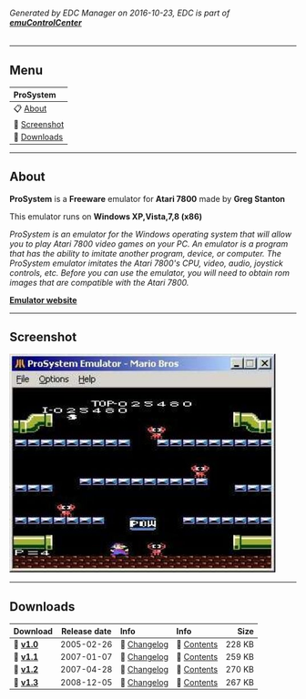 ###### Generated by EDC Manager on 2016-10-23, EDC is part of [**emuControlCenter**](https://github.com/PhoenixInteractiveNL/emuControlCenter/wiki)
***
## Menu
| **ProSystem** |
|:---------|
| :clipboard: [About](#about) |
| :sunrise: [Screenshot](#screenshot) |
| :floppy_disk: [Downloads](#downloads) |
***
## About
**ProSystem** is a **Freeware** emulator for **Atari 7800** made by **Greg Stanton**

This emulator runs on **Windows XP,Vista,7,8 (x86)**

_ProSystem is an emulator for the Windows operating system that will allow you to play Atari 7800 video games on your PC. An emulator is a program that has the ability to imitate another program, device, or computer. The ProSystem emulator imitates the Atari 7800's CPU, video, audio, joystick controls, etc. Before you can use the emulator, you will need to obtain rom images that are compatible with the Atari 7800._

[**Emulator website**](http://home.comcast.net/~gscottstanton/)
***
## Screenshot
![](https://raw.githubusercontent.com/PhoenixInteractiveNL/edc-masterhook/master/downloadhooks/prosystem/prosystem_screen.jpg)
***
## Downloads
| Download | Release date  | Info       | Info       | Size       |
|:---------|:-------------:|:-----------|:-----------|-----------:|
| :floppy_disk: [**v1.0**](https://github.com/PhoenixInteractiveNL/edc-repo0001/raw/master/prosystem/1.0.7z) | 2005-02-26 | :page_facing_up: [Changelog](https://github.com/PhoenixInteractiveNL/edc-repo0001/blob/master/prosystem/1.0_changelog.txt) | :mag_right: [Contents](https://github.com/PhoenixInteractiveNL/edc-repo0001/blob/master/prosystem/1.0_contents.txt) | 228 KB |
| :floppy_disk: [**v1.1**](https://github.com/PhoenixInteractiveNL/edc-repo0001/raw/master/prosystem/1.1.7z) | 2007-01-07 | :page_facing_up: [Changelog](https://github.com/PhoenixInteractiveNL/edc-repo0001/blob/master/prosystem/1.1_changelog.txt) | :mag_right: [Contents](https://github.com/PhoenixInteractiveNL/edc-repo0001/blob/master/prosystem/1.1_contents.txt) | 259 KB |
| :floppy_disk: [**v1.2**](https://github.com/PhoenixInteractiveNL/edc-repo0001/raw/master/prosystem/1.2.7z) | 2007-04-28 | :page_facing_up: [Changelog](https://github.com/PhoenixInteractiveNL/edc-repo0001/blob/master/prosystem/1.2_changelog.txt) | :mag_right: [Contents](https://github.com/PhoenixInteractiveNL/edc-repo0001/blob/master/prosystem/1.2_contents.txt) | 270 KB |
| :floppy_disk: [**v1.3**](https://github.com/PhoenixInteractiveNL/edc-repo0001/raw/master/prosystem/1.3.7z) | 2008-12-05 | :page_facing_up: [Changelog](https://github.com/PhoenixInteractiveNL/edc-repo0001/blob/master/prosystem/1.3_changelog.txt) | :mag_right: [Contents](https://github.com/PhoenixInteractiveNL/edc-repo0001/blob/master/prosystem/1.3_contents.txt) | 267 KB |
